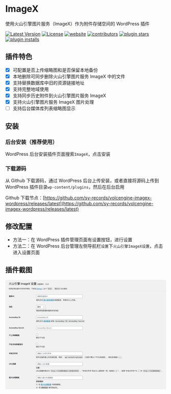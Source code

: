# ImageX

使用火山引擎图片服务（ImageX）作为附件存储空间的 WordPress 插件

[![Latest Version](https://img.shields.io/github/release/sy-records/volcengine-imagex-wordpress.svg)](https://github.com/sy-records/volcengine-imagex-wordpress/releases)
[![License](https://img.shields.io/github/license/sy-records/volcengine-imagex-wordpress?color=red)](LICENSE)
[![website](https://img.shields.io/badge/website-qq52o.me-blue)](https://qq52o.me)
[![contributors](https://img.shields.io/github/contributors/sy-records/volcengine-imagex-wordpress?color=blue)](https://github.com/sy-records/volcengine-imagex-wordpress/graphs/contributors)
[![plugin stars](https://img.shields.io/wordpress/plugin/stars/imagex)](https://wordpress.org/plugins/imagex/)
[![plugin installs](https://img.shields.io/wordpress/plugin/installs/imagex)](https://wordpress.org/plugins/imagex/)

## 插件特色

* [x] 可配置是否上传缩略图和是否保留本地备份
* [x] 本地删除可同步删除火山引擎图片服务 ImageX 中的文件
* [x] 支持替换数据库中旧的资源链接地址
* [x] 支持完整地域使用
* [x] 支持同步历史附件到火山引擎图片服务 ImageX
* [x] 支持火山引擎图片服务 ImageX 图片处理
* [ ] 支持后台媒体库列表缩略图显示

## 安装

### 后台安装（推荐使用）

WordPress 后台安装插件页面搜索`ImageX`，点击安装

### 下载源码

从 Github 下载源码，通过 WordPress 后台上传安装，或者直接将源码上传到 WordPress 插件目录`wp-content/plugins`，然后在后台启用

Github 下载节点：[https://github.com/sy-records/volcengine-imagex-wordpress/releases/latest](https://github.com/sy-records/volcengine-imagex-wordpress/releases/latest)

## 修改配置

* 方法一：在 WordPress 插件管理页面有设置按钮，进行设置
* 方法二：在 WordPress 后台管理左侧导航栏`设置`下`火山引擎ImageX设置`，点击进入设置页面

## 插件截图

![设置页面](screenshot-1.png)
